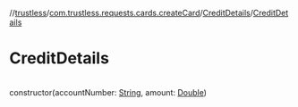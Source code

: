 //[trustless](../../../index.md)/[com.trustless.requests.cards.createCard](../index.md)/[CreditDetails](index.md)/[CreditDetails](-credit-details.md)

# CreditDetails

\
constructor(accountNumber: [String](https://kotlinlang.org/api/latest/jvm/stdlib/kotlin/-string/index.html), amount: [Double](https://kotlinlang.org/api/latest/jvm/stdlib/kotlin/-double/index.html))
